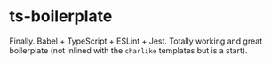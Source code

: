 # ts-boilerplate
Finally. Babel + TypeScript + ESLint + Jest. Totally working and great boilerplate (not inlined with the `charlike` templates but is a start). 
